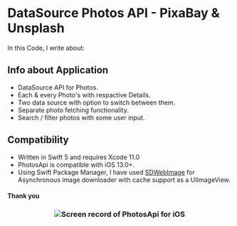 # DataSource Photos API - PixaBay & Unsplash

In this Code, I write about:

## Info about Application 

- DataSource API for Photos.
- Each & every Photo's with respactive Details.
- Two data source with option to switch between them.
- Separate photo fetching functionality.
- Search / filter photos with some user input.

## Compatibility

- Written in Swift 5 and requires Xcode 11.0
- PhotosApi is compatible with iOS 13.0+.
- Using Swift Package Manager, I have used [SDWebImage](https://github.com/SDWebImage/SDWebImage.git) for Asynchronous image downloader with cache support as a UIImageView.
#### Thank you

<h3 align="center">
<!--   <img width= 24.6% src="https://user-images.githubusercontent.com/9360037/79872498-74b01600-8418-11ea-99b5-9b2dafd8bc31.jpeg"> -->

<img src="PhotosApi.gif" alt="Screen record of PhotosApi for iOS"/>
</h3>

